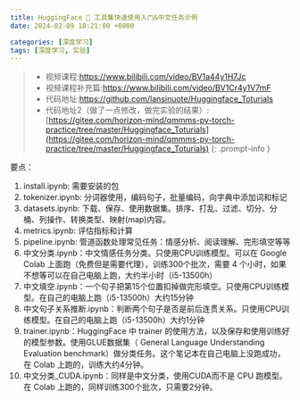 ```yaml
---
title: HuggingFace 🤗 工具集快速使用入门&中文任务示例
date: 2024-02-09 18:21:00 +0800

categories: [深度学习]
tags: [深度学习, 实验]
---
```



>- 视频课程:https://www.bilibili.com/video/BV1a44y1H7Jc
>- 视频课程补充篇:https://www.bilibili.com/video/BV1Cr4y1V7mF
>- 代码地址:https://github.com/lansinuote/Huggingface_Toturials
>- 代码地址2（做了一点修改，做完实验的结果）:[https://gitee.com/horizon-mind/qmmms-py-torch-practice/tree/master/Huggingface_Toturials](https://gitee.com/horizon-mind/qmmms-py-torch-practice/tree/master/Huggingface_Toturials)
{: .prompt-info }

要点：

1. install.ipynb: 需要安装的包
2. tokenizer.ipynb: 分词器使用，编码句子，批量编码，向字典中添加词和标记
3. datasets.ipynb: 下载、保存、使用数据集。排序、打乱、过滤、切分、分桶、列操作、转换类型、映射(map)内容。
4. metrics.ipynb: 评估指标和计算
5. pipeline.ipynb: 管道函数处理常见任务：情感分析、阅读理解、完形填空等等
6. 中文分类.ipynb：中文情感任务分类。只使用CPU训练模型。可以在 Google Colab 上面跑（免费但是需要代理），训练300个批次，需要 4 个小时，如果不想等可以在自己电脑上跑，大约半小时（i5-13500h）
7. 中文填空.ipynb：一个句子把第15个位置扣掉做完形填空。只使用CPU训练模型。在自己的电脑上跑（i5-13500h）大约15分钟
8. 中文句子关系推断.ipynb：判断两个句子是否是前后连贯关系。只使用CPU训练模型。在自己的电脑上跑（i5-13500h）大约1分钟
9. trainer.ipynb：HuggingFace 中 trainer 的使用方法，以及保存和使用训练好的模型参数。使用GLUE数据集（ General Language Understanding Evaluation benchmark）做分类任务。这个笔记本在自己电脑上没跑成功，在 Colab 上跑的，训练大约4分钟。
10. 中文分类_CUDA.ipynb：同样是中文分类，使用CUDA而不是 CPU 跑模型。在 Colab 上跑的，同样训练300个批次，只需要2分钟。
